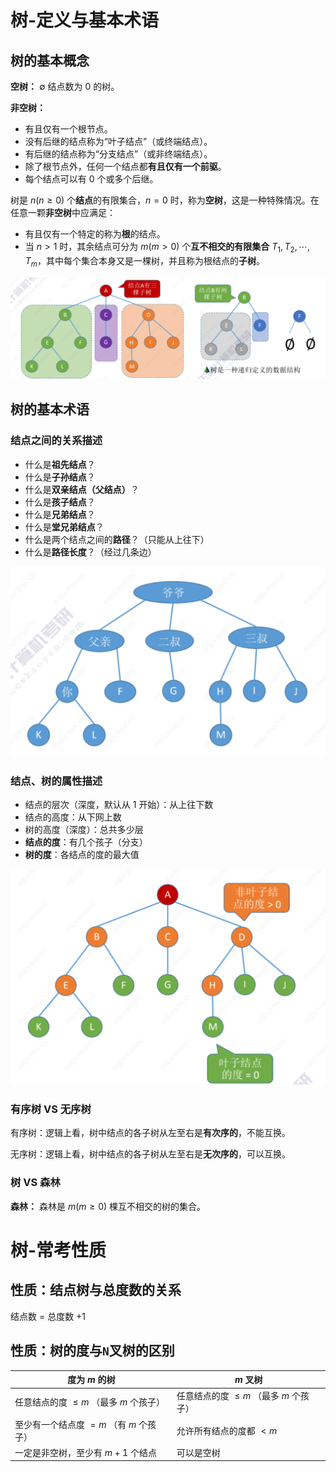 # 树-定义与基本术语

## 树的基本概念

**空树：** $\emptyset$ 结点数为 $0$ 的树。

**非空树：** 

- 有且仅有一个根节点。
- 没有后继的结点称为“叶子结点”（或终端结点）。
- 有后继的结点称为“分支结点”（或非终端结点）。
- 除了根节点外，任何一个结点都**有且仅有一个前驱**。
- 每个结点可以有 $0$ 个或多个后继。

树是 $n(n \ge 0)$ 个**结点**的有限集合，$n = 0$ 时，称为**空树**，这是一种特殊情况。在任意一颗**非空树**中应满足：

- 有且仅有一个特定的称为**根**的结点。
- 当 $n > 1$ 时，其余结点可分为 $m (m > 0)$ 个**互不相交的有限集合** $T_1, T_2, \cdots , T_m$，其中每个集合本身又是一棵树，并且称为根结点的**子树**。

![image-20230515225645646](./assets/image-20230515225645646.png)

## 树的基本术语

### 结点之间的关系描述

- 什么是**祖先结点**？
- 什么是**子孙结点**？
- 什么是**双亲结点（父结点）**？
- 什么是**孩子结点**？
- 什么是**兄弟结点**？
- 什么是**堂兄弟结点**？
- 什么是两个结点之间的**路径**？（只能从上往下）
- 什么是**路径长度**？（经过几条边）

<img src="./assets/image-20230515225936694.png" alt="image-20230515225936694" style="zoom:50%;" />

### 结点、树的属性描述

- 结点的层次（深度，默认从 $1$ 开始）：从上往下数
- 结点的高度：从下网上数
- 树的高度（深度）：总共多少层
- **结点的度**：有几个孩子（分支）
- **树的度**：各结点的度的最大值

<img src="./assets/image-20230515230732586.png" alt="image-20230515230732586" style="zoom:50%;" />

### 有序树 VS 无序树

有序树：逻辑上看，树中结点的各子树从左至右是**有次序的**，不能互换。

无序树：逻辑上看，树中结点的各子树从左至右是**无次序的**，可以互换。

### 树 VS 森林

**森林：** 森林是 $m (m \ge 0)$ 棵互不相交的树的集合。

# 树-常考性质

## 性质：结点树与总度数的关系

结点数 $=$ 总度数 $+ 1$

## 性质：树的度与`N`叉树的区别

| 度为 $m$ 的树                            | $m$ 叉树                                 |
| ---------------------------------------- | ---------------------------------------- |
| 任意结点的度 $\le m$ （最多 $m$ 个孩子） | 任意结点的度 $\le m$ （最多 $m$ 个孩子） |
| 至少有一个结点度 $= m$ （有 $m$ 个孩子） | 允许所有结点的度都 $< m$                 |
| 一定是非空树，至少有 $m + 1$ 个结点      | 可以是空树                               |

